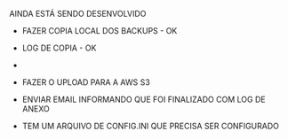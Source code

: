 AINDA ESTÁ SENDO DESENVOLVIDO
- FAZER COPIA LOCAL DOS BACKUPS - OK
- LOG DE COPIA - OK

- 
- FAZER O UPLOAD PARA A AWS S3
- ENVIAR EMAIL INFORMANDO QUE FOI FINALIZADO COM LOG DE ANEXO
- TEM UM ARQUIVO DE CONFIG.INI QUE PRECISA SER CONFIGURADO
